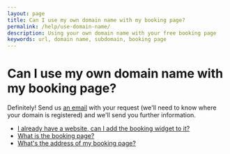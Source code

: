 ```yaml
---
layout: page
title: Can I use my own domain name with my booking page?
permalink: /help/use-domain-name/
description: Using your own domain name with your free booking page
keywords: url, domain name, subdomain, booking page
---
```


# Can I use my own domain name with my booking page?

Definitely! Send us [an email](mailto:support@appointmentguru.co) with your request (we'll need to know where your domain is registered) and we'll send you further information.

* [I already have a website, can I add the booking widget to it?](/help/booking-widget)
* [What is the booking page?](/help/booking-page)
* [What's the address of my booking page?](/help/address-of-booking-page)
